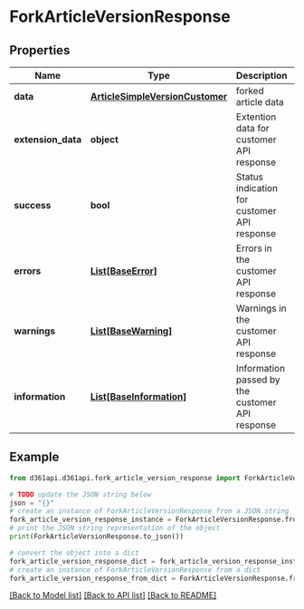 # ForkArticleVersionResponse


## Properties

Name | Type | Description | Notes
------------ | ------------- | ------------- | -------------
**data** | [**ArticleSimpleVersionCustomer**](ArticleSimpleVersionCustomer.md) | forked article data | [optional] 
**extension_data** | **object** | Extention data for customer API response | [optional] 
**success** | **bool** | Status indication for customer API response | [optional] 
**errors** | [**List[BaseError]**](BaseError.md) | Errors in the customer API response | [optional] 
**warnings** | [**List[BaseWarning]**](BaseWarning.md) | Warnings in the customer API response | [optional] 
**information** | [**List[BaseInformation]**](BaseInformation.md) | Information passed by the customer API response | [optional] 

## Example

```python
from d361api.d361api.fork_article_version_response import ForkArticleVersionResponse

# TODO update the JSON string below
json = "{}"
# create an instance of ForkArticleVersionResponse from a JSON string
fork_article_version_response_instance = ForkArticleVersionResponse.from_json(json)
# print the JSON string representation of the object
print(ForkArticleVersionResponse.to_json())

# convert the object into a dict
fork_article_version_response_dict = fork_article_version_response_instance.to_dict()
# create an instance of ForkArticleVersionResponse from a dict
fork_article_version_response_from_dict = ForkArticleVersionResponse.from_dict(fork_article_version_response_dict)
```
[[Back to Model list]](../README.md#documentation-for-models) [[Back to API list]](../README.md#documentation-for-api-endpoints) [[Back to README]](../README.md)


